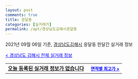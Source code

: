 ```yaml
---
layout: post
comments: true
title: 응달동
categories: [실거래가]
permalink: /apt/경상남도김해시응달동
---
```


2021년 09월 06일 기준, <a href="/apt/경상남도김해시">경상남도김해시</a> 응달동 한달간 실거래 정보

<a style="color: blue;" href="/apt/경상남도김해시">< 경상남도 김해시 전체 실거래 정보</a>
<!---- start ---->
<table>
  <tr>
    <td colspan="4" style="font-weight: bold;"><a href="/apt/경상남도김해시응달동{name_without_space}">오늘 등록된 실거래 정보가 없습니다</a> &nbsp;&nbsp;&nbsp; <a style="color: blue; font-size: smaller;" href="/apt/경상남도김해시응달동{name_without_space}">면적별 최고가 ></a></td>
  </tr>
    
</table>
<!---- end ---->
    